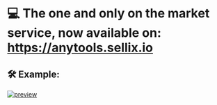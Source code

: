 # 💻 The one and only on the market service, now available on: https://anytools.sellix.io
## 🛠 Example:
[![preview](https://user-images.githubusercontent.com/114507325/192580485-e0b6a4e8-61f2-4a08-a2a1-ba224beff987.png)]([https://www.youtube.com/watch?v=YOUTUBE_VIDEO_ID_HERE](https://youtu.be/xRHLhuCc3G4))
